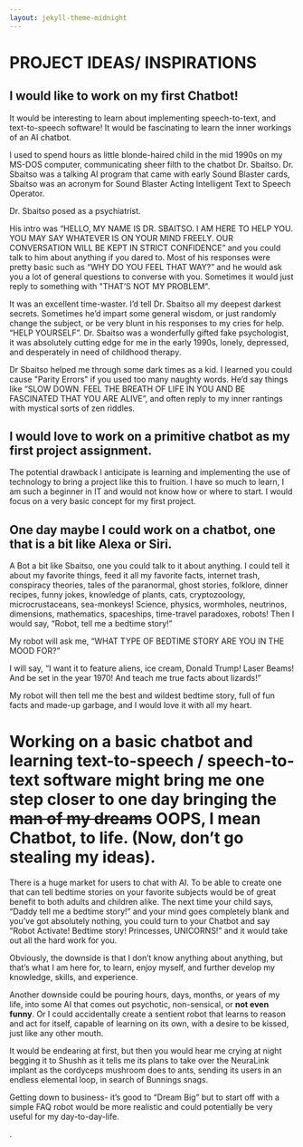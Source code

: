 ```yaml
---
layout: jekyll-theme-midnight
---
```


# PROJECT IDEAS/ INSPIRATIONS
## I would like to work on my first Chatbot!
 It would be interesting to learn about implementing speech-to-text, and text-to-speech software! It would be fascinating to learn the inner workings of an AI chatbot.
<p> I used to spend hours as little blonde-haired child in the mid 1990s on my MS-DOS computer, communicating sheer filth to the chatbot Dr. Sbaitso. Dr. Sbaitso was a talking AI program that came with early Sound Blaster cards, Sbaitso was an acronym for Sound Blaster Acting Intelligent Text to Speech Operator.</p>
Dr. Sbaitso posed as a psychiatrist.
<p> His intro was “HELLO, MY NAME IS DR. SBAITSO. I AM HERE TO HELP YOU. YOU MAY SAY WHATEVER IS ON YOUR MIND FREELY. OUR CONVERSATION WILL BE KEPT IN STRICT CONFIDENCE” and you could talk to him about anything if you dared to. Most of his responses were pretty basic such as “WHY DO YOU FEEL THAT WAY?” and he would ask you a lot of general questions to converse with you. Sometimes it would just reply to something with "THAT’S NOT MY PROBLEM". </p>
It was an excellent time-waster. I’d tell Dr. Sbaitso all my deepest darkest secrets. Sometimes he’d impart some general wisdom, or just randomly change the subject, or be very blunt in his responses to my cries for help. “HELP YOURSELF”. Dr. Sbaitso was a wonderfully gifted fake psychologist, it was absolutely cutting edge for me in the early 1990s, lonely, depressed, and desperately in need of childhood therapy. </p>
<p> Dr Sbaitso helped me through some dark times as a kid.  I learned you could cause "Parity Errors" if you used too many naughty words. He’d say things like “SLOW DOWN. FEEL THE BREATH OF LIFE IN YOU AND BE FASCINATED THAT YOU ARE ALIVE”, and often reply to my inner rantings with mystical sorts of zen riddles.
  
 <h2> I would love to work on a primitive chatbot as my first project assignment. </h2>
  
The potential drawback I anticipate is learning and implementing the use of technology to bring a project like this to fruition.
I have so much to learn, I am such a beginner in IT and would not know how or where to start. I would focus on a very basic concept for my first project.
<h2> One day maybe I could work on a chatbot, one that is a bit like Alexa or Siri. </h2>
A Bot a bit like Sbaitso, one you could talk to it about anything. I could tell it about my favorite things, feed it all my favorite facts, internet trash, conspiracy theories, tales of the paranormal, ghost stories, folklore, dinner recipes, funny jokes, knowledge of plants, cats, cryptozoology, microcrustaceans, sea-monkeys! Science, physics, wormholes, neutrinos, dimensions, mathematics, spaceships, time-travel paradoxes, robots!
Then I would say, “Robot, tell me a bedtime story!”
<p> My robot will ask me, “WHAT TYPE OF BEDTIME STORY ARE YOU IN THE MOOD FOR?” </p>
<p> I will say, “I want it to feature aliens, ice cream, Donald Trump! Laser Beams! And be set in the year 1970! And teach me true facts about lizards!” 
<p> My robot will then tell me the best and wildest bedtime story, full of fun facts and made-up garbage, and I would love it with all my heart. </p>
<h1> Working on a basic chatbot and learning text-to-speech / speech-to-text software might bring me one step closer to one day bringing the <strike>man of my dreams</strike> OOPS, I mean Chatbot, to life. (Now, don’t go stealing my ideas). </h1>
<p> There is a huge market for users to chat with AI. To be able to create one that can tell bedtime stories on your favorite subjects would be of great benefit to both adults and children alike. The next time your child says, “Daddy tell me a bedtime story!” and your mind goes completely blank and you’ve got absolutely nothing, you could turn to your Chatbot and say “Robot Activate! Bedtime story! Princesses, UNICORNS!” and it would take out all the hard work for you. </p>
<p> Obviously, the downside is that I don’t know anything about anything, but that’s what I am here for, to learn, enjoy myself, and further develop my knowledge, skills, and experience. </p>
<p> Another downside could be pouring hours, days, months, or years of my life, into some AI that comes out psychotic, non-sensical, or <strong>not even funny</strong>. Or I could accidentally create a sentient robot that learns to reason and act for itself, capable of learning on its own, with a desire to be kissed, just like any other mouth. </p>
<p> It would be endearing at first, but then you would hear me crying at night begging it to Shushh as it tells me its plans to take over the NeuraLink implant as the cordyceps mushroom does to ants, sending its users in an endless elemental loop, in search of Bunnings snags.</p>
<p> Getting down to business- it’s good to “Dream Big” but to start off with a simple FAQ robot would be more realistic and could potentially be very useful for my day-to-day-life. </p>
.

